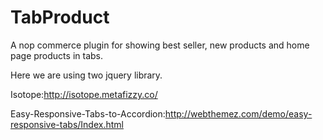 # TabProduct
A nop commerce plugin for showing best seller, new products and home page products in tabs. 

Here we are using two jquery library.

Isotope:http://isotope.metafizzy.co/

Easy-Responsive-Tabs-to-Accordion:http://webthemez.com/demo/easy-responsive-tabs/Index.html


